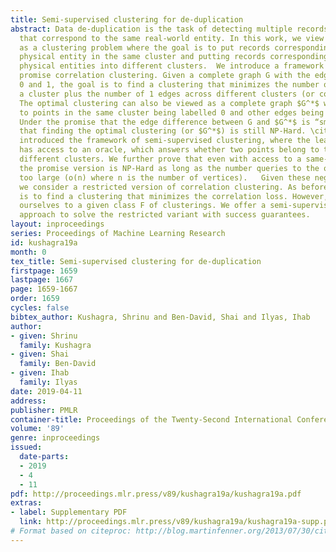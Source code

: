 ```yaml
---
title: Semi-supervised clustering for de-duplication
abstract: Data de-duplication is the task of detecting multiple records in a database
  that correspond to the same real-world entity. In this work, we view de-duplication
  as a clustering problem where the goal is to put records corresponding to the same
  physical entity in the same cluster and putting records corresponding to different
  physical entities into different clusters.  We introduce a framework which we call
  promise correlation clustering. Given a complete graph G with the edges labelled
  0 and 1, the goal is to find a clustering that minimizes the number of 0 edges within
  a cluster plus the number of 1 edges across different clusters (or correlation loss).
  The optimal clustering can also be viewed as a complete graph $G^*$ with edges corresponding
  to points in the same cluster being labelled 0 and other edges being labelled 1.
  Under the promise that the edge difference between G and $G^*$ is “small", we prove
  that finding the optimal clustering (or $G^*$) is still NP-Hard. \cite{ashtiani2016clustering}
  introduced the framework of semi-supervised clustering, where the learning algorithm
  has access to an oracle, which answers whether two points belong to the same or
  different clusters. We further prove that even with access to a same-cluster oracle,
  the promise version is NP-Hard as long as the number queries to the oracle is not
  too large (o(n) where n is the number of vertices).   Given these negative results,
  we consider a restricted version of correlation clustering. As before, the goal
  is to find a clustering that minimizes the correlation loss. However, we restrict
  ourselves to a given class F of clusterings. We offer a semi-supervised algorithmic
  approach to solve the restricted variant with success guarantees.
layout: inproceedings
series: Proceedings of Machine Learning Research
id: kushagra19a
month: 0
tex_title: Semi-supervised clustering for de-duplication
firstpage: 1659
lastpage: 1667
page: 1659-1667
order: 1659
cycles: false
bibtex_author: Kushagra, Shrinu and Ben-David, Shai and Ilyas, Ihab
author:
- given: Shrinu
  family: Kushagra
- given: Shai
  family: Ben-David
- given: Ihab
  family: Ilyas
date: 2019-04-11
address: 
publisher: PMLR
container-title: Proceedings of the Twenty-Second International Conference on Artificial Intelligence and Statistics
volume: '89'
genre: inproceedings
issued:
  date-parts:
  - 2019
  - 4
  - 11
pdf: http://proceedings.mlr.press/v89/kushagra19a/kushagra19a.pdf
extras:
- label: Supplementary PDF
  link: http://proceedings.mlr.press/v89/kushagra19a/kushagra19a-supp.pdf
# Format based on citeproc: http://blog.martinfenner.org/2013/07/30/citeproc-yaml-for-bibliographies/
---
```

